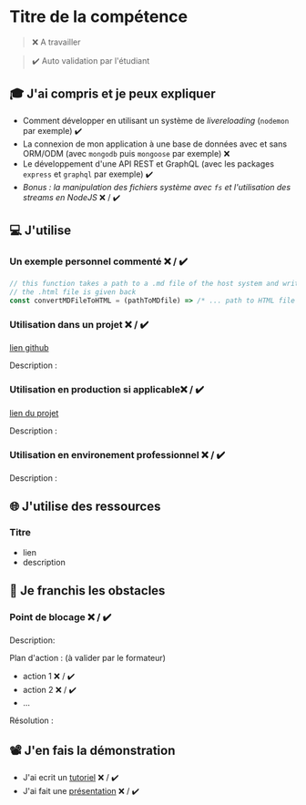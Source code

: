 # Titre de la compétence

> ❌ A travailler

> ✔️ Auto validation par l'étudiant

## 🎓 J'ai compris et je peux expliquer

- Comment développer en utilisant un système de *livereloading* (`nodemon` par exemple) ✔️
- La connexion de mon application à une base de données avec et sans ORM/ODM (avec `mongodb` puis `mongoose` par exemple) ❌
- Le développement d'une API REST et GraphQL (avec les packages `express` et `graphql` par exemple) ✔️
- *Bonus : la manipulation des fichiers système avec `fs` et l'utilisation des streams en NodeJS* ❌ / ✔️

## 💻 J'utilise

### Un exemple personnel commenté ❌ / ✔️

```javascript
// this function takes a path to a .md file of the host system and write the HTML version of this file
// the .html file is given back
const convertMDFileToHTML = (pathToMDfile) => /* ... path to HTML file */
```

### Utilisation dans un projet ❌ / ✔️

[lien github](...)

Description :

### Utilisation en production si applicable❌ / ✔️

[lien du projet](...)

Description :

### Utilisation en environement professionnel ❌ / ✔️

Description :

## 🌐 J'utilise des ressources

### Titre

- lien
- description

## 🚧 Je franchis les obstacles

### Point de blocage ❌ / ✔️

Description:

Plan d'action : (à valider par le formateur)

- action 1 ❌ / ✔️
- action 2 ❌ / ✔️
- ...

Résolution :

## 📽️ J'en fais la démonstration

- J'ai ecrit un [tutoriel](...) ❌ / ✔️
- J'ai fait une [présentation](...) ❌ / ✔️
